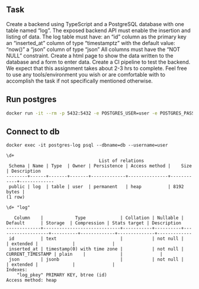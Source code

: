 ## Task

Create a backend using TypeScript and a PostgreSQL database with one table named “log”.
The exposed backend API must enable the insertion and listing of data.
The log table must have:
an “id” column as the primary key
an “inserted_at” column of type “timestamptz” with the default value: “now()”
a “json” column of type “json”
All columns must have the “NOT NULL” constraint.
Create a html page to show the data written to the database and a form to enter data.
Create a CI pipeline to test the backend.
We expect that this assignment takes about 2-3 hrs to complete. Feel free to use any tools/environment you wish or are comfortable with to accomplish the task if not specifically mentioned otherwise.

## Run postgres

```bash
docker run -it --rm -p 5432:5432 -e POSTGRES_USER=user -e POSTGRES_PASSWORD=password -e POSTGRES_DB=db --name=postgres-log postgres:17.5
```

## Connect to db

```
docker exec -it postgres-log psql --dbname=db --username=user

\d+
                                   List of relations
 Schema | Name | Type  | Owner | Persistence | Access method |    Size    | Description
--------+------+-------+-------+-------------+---------------+------------+-------------
 public | log  | table | user  | permanent   | heap          | 8192 bytes |
(1 row)

\d+ "log"

   Column    |            Type             | Collation | Nullable |      Default      | Storage  | Compression | Stats target | Description
-------------+-----------------------------+-----------+----------+-------------------+----------+-------------+--------------+-------------
 id          | text                        |           | not null |                   | extended |             |              |
 inserted_at | timestamp(0) with time zone |           | not null | CURRENT_TIMESTAMP | plain    |             |              |
 json        | jsonb                       |           | not null |                   | extended |             |              |
Indexes:
    "log_pkey" PRIMARY KEY, btree (id)
Access method: heap
```
